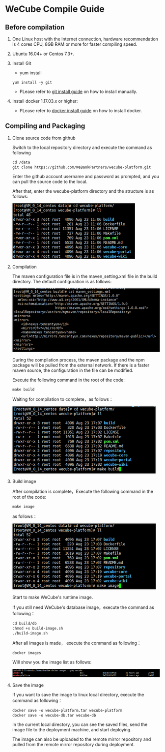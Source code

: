 # WeCube Compile Guide

## Before compilation

1. One Linux host with the Internet connection, hardware recommendation is 4 cores CPU, 8GB RAM or more for faster compiling speed.
2. Ubuntu 16.04+ or Centos 7.3+.
3. Install Git
	- yum install
	
    ```shell script
    yum install -y git
    ```
 
	- PLease refer to [git install guide](https://github.com/WeBankPartners/we-cmdb/blob/master/cmdb-wiki/docs/install/git_install_guide_en.md) on how to install manually.

5. Install docker 1.17.03.x or higher:
	- PLease refer to [docker install guide](https://github.com/WeBankPartners/we-cmdb/blob/master/cmdb-wiki/docs/install/docker_install_guide_en.md) on how to install docker.

## Compiling and Packaging

1. Clone source code from github

	Switch to the local repository directory and execute the command as following
	
	```shell script
	cd /data	
	git clone https://github.com/WeBankPartners/wecube-platform.git
	```

	Enter the github account username and password as prompted, and you can pull the source code to the local.

    After that, enter the wecube-platform directory and the structure is as follows:
	
	![wecube-platform_dir](images/wecube-platform_dir.png)

2. Compilation

	The maven configuration file is in the maven_setting.xml file in the build directory. The default configuration is as follows:

	![wecube-platform_maven_settings](images/wecube-platform_maven_settings.png)

	During the compilation process, the maven package and the npm package will be pulled from the external network. If there is a faster maven source, the configuration in the file can be modified.

	Execute the following command in the root of the code:

    ```shell script
    make build
	```
	
	Waiting for compilation to complete，as follows：

	![wecube-platform_make_build](images/wecube-platform_make_build.png)

3. Build image
	
	After compilation is complete，Execute the following command in the root of the code:

    ```shell script
    make image
	```
	
	as follows：

	![wecube-platform_make_image](images/wecube-platform_make_image.png)

	Start to make WeCube's runtime image.
	
	If you still need WeCube's database image，execute the command as following：

	```shell script
	cd build/db
	chmod +x build-image.sh
	./build-image.sh
	```

	After all images is made， execute the command as following：

	```shell script
	docker images
	```
	
	Will show you the image list as follows:
	
	![wecube-platform_images](images/wecube-platform_images.png)
	
4. Save the image
	
	If you want to save the image to linux local directory, execute the command as following：
	
	```shell script
	docker save -o wecube-platform.tar wecube-platform
	docker save -o wecube-db.tar wecube-db
	```

	In the current local directory, you can see the saved files, send the image file to the deployment machine, and start deploying.

	The image can also be uploaded to the remote mirror repository and pulled from the remote mirror repository during deployment.
